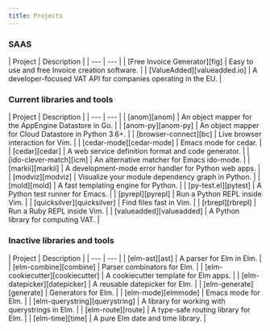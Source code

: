 ```yaml
---
title: Projects
---
```


### SAAS

<div class="projects">
| Project                       | Description                                                    |
| ---                           | ---                                                            |
| [Free Invoice Generator][fig] | Easy to use and free Invoice creation software.                |
| [ValueAdded][valueadded.io]   | A developer-focused VAT API for companies operating in the EU. |
</div>

[fig]: https://free-invoice-generator.com
[valueadded.io]: https://valueadded.io


### Current libraries and tools

<div class="projects">
| Project                    | Description                                           |
| ---                        | ---                                                   |
| [anom][anom]               | An object mapper for the AppEngine Datastore in Go.   |
| [anom-py][anom-py]         | An object mapper for Cloud Datastore in Python 3.6+.  |
| [browser-connect][bc]      | Live browser interaction for Vim.                     |
| [cedar-mode][cedar-mode]   | Emacs mode for cedar.                                 |
| [cedar][cedar]             | A web service definition format and code generator.   |
| [ido-clever-match][icm]    | An alternative matcher for Emacs ido-mode.            |
| [markii][markii]           | A development-mode error handler for Python web apps. |
| [modviz][modviz]           | Visualize your module dependency graph in Python.     |
| [mold][mold]               | A fast templating engine for Python.                  |
| [py-test.el][pytest]       | A Python test runner for Emacs.                       |
| [pyrepl][pyrepl]           | Run a Python REPL inside Vim.                         |
| [quicksilver][quicksilver] | Find files fast in Vim.                               |
| [rbrepl][rbrepl]           | Run a Ruby REPL inside Vim.                           |
| [valueadded][valueadded]   | A Python library for computing VAT.                   |
</div>


### Inactive libraries and tools

<div class="projects">
| Project                          | Description                                         |
| ---                              | ---                                                 |
| [elm-ast][ast]                   | A parser for Elm in Elm.                            |
| [elm-combine][combine]           | Parser combinators for Elm.                         |
| [elm-cookiecutter][cookiecutter] | A cookiecutter template for Elm apps.               |
| [elm-datepicker][datepicker]     | A reusable datepicker for Elm.                      |
| [elm-generate][generate]         | Generators for Elm.                                 |
| [elm-mode][elmmode]              | Emacs mode for Elm.                                 |
| [elm-querystring][querystring]   | A library for working with querystrings in Elm.     |
| [elm-route][route]               | A type-safe routing library for Elm.                |
| [elm-time][time]                 | A pure Elm date and time library.                   |
</div>


[anom]: https://github.com/Bogdanp/anom
[anom-py]: https://github.com/Bogdanp/anom-py
[ast]: https://github.com/Bogdanp/elm-ast
[bc]: https://github.com/Bogdanp/browser-connect.vim
[cedar-mode]: https://github.com/Bogdanp/cedar-mode
[cedar]: https://github.com/Bogdanp/cedar
[combine]: https://github.com/Bogdanp/elm-combine
[cookiecutter]: https://github.com/Bogdanp/elm-cookiecutter
[datepicker]: https://github.com/Bogdanp/elm-datepicker
[elmmode]: https://github.com/jcollard/elm-mode
[generate]: https://github.com/Bogdanp/elm-generate
[icm]: https://github.com/Bogdanp/ido-clever-match
[markii]: https://github.com/Bogdanp/markii
[modviz]: https://github.com/Bogdanp/modviz
[mold]: https://github.com/Bogdanp/mold
[pyrepl]: https://github.com/Bogdanp/pyrepl.vim
[pytest]: https://github.com/Bogdanp/py-test.el
[querystring]: https://github.com/Bogdanp/elm-querystring
[quicksilver]: https://github.com/Bogdanp/quicksilver.vim
[rbrepl]: https://github.com/Bogdanp/rbrepl.vim
[repos]: https://github.com/Bogdanp/repositories
[route]: https://github.com/Bogdanp/elm-route
[time]: https://github.com/Bogdanp/elm-time
[valueadded]: https://github.com/valueadded/valueadded-python
